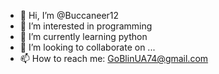 - 👋 Hi, I’m @Buccaneer12
- 👀 I’m interested in programming
- 🌱 I’m currently learning python
- 💞️ I’m looking to collaborate on ...
- 📫 How to reach me: GoBlinUA74@gmail.com

<!---
Buccaneer12/Buccaneer12 is a ✨ special ✨ repository because its `README.md` (this file) appears on your GitHub profile.
You can click the Preview link to take a look at your changes.
--->
